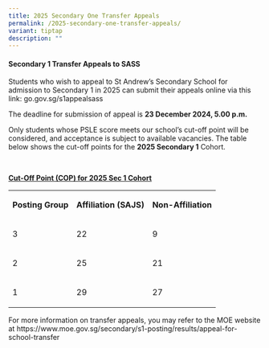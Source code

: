 ```yaml
---
title: 2025 Secondary One Transfer Appeals
permalink: /2025-secondary-one-transfer-appeals/
variant: tiptap
description: ""
---
```

<h4>Secondary 1 Transfer Appeals to SASS</h4>
<p>Students who wish to appeal to St Andrew’s Secondary School for admission
to Secondary 1 in 2025 can submit their appeals online via this link:
<a rel="noopener noreferrer nofollow" target="_blank">go.gov.sg/s1appealsass</a>&nbsp; &nbsp;&nbsp;&nbsp;</p>
<p>The deadline for submission of appeal is <strong>23 December 2024, 5.00 p.m.</strong>
</p>
<p>Only students whose PSLE score meets our school’s cut-off point will be
considered, and acceptance is subject to available vacancies. The table
below shows the cut-off points for the <strong>2025 Secondary 1</strong> Cohort.</p>
<p>&nbsp;</p>
<p><strong><u>Cut-Off Point (COP) for 2025 Sec 1 Cohort</u></strong>
</p>
<table style="minWidth: 75px">
<colgroup>
<col>
<col>
<col>
</colgroup>
<tbody>
<tr>
<td rowspan="1" colspan="1">
<p><strong>Posting Group</strong>
</p>
</td>
<td rowspan="1" colspan="1">
<p><strong>Affiliation (SAJS)</strong>
</p>
</td>
<td rowspan="1" colspan="1">
<p><strong>Non-Affiliation</strong>
</p>
</td>
</tr>
<tr>
<td rowspan="1" colspan="1">
<p>3</p>
</td>
<td rowspan="1" colspan="1">
<p>22</p>
</td>
<td rowspan="1" colspan="1">
<p>9</p>
</td>
</tr>
<tr>
<td rowspan="1" colspan="1">
<p>2</p>
</td>
<td rowspan="1" colspan="1">
<p>25</p>
</td>
<td rowspan="1" colspan="1">
<p>21</p>
</td>
</tr>
<tr>
<td rowspan="1" colspan="1">
<p>1</p>
</td>
<td rowspan="1" colspan="1">
<p>29</p>
</td>
<td rowspan="1" colspan="1">
<p>27</p>
</td>
</tr>
</tbody>
</table>
<p></p>
<p>For more information on transfer appeals, you may refer to the MOE website
at <a rel="noopener noreferrer nofollow" target="_blank">https://www.moe.gov.sg/secondary/s1-posting/results/appeal-for-school-transfer</a>
</p>